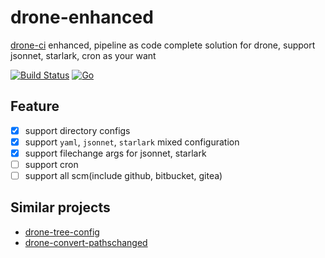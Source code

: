# drone-enhanced

[drone-ci](https://www.drone.io/) enhanced, pipeline as code complete solution for drone, support jsonnet, starlark, cron as your want

[![Build Status](https://cloud.drone.io/api/badges/ifooth/drone-enhanced/status.svg)](https://cloud.drone.io/ifooth/drone-enhanced)
[![Go](https://github.com/ifooth/drone-enhanced/actions/workflows/go.yml/badge.svg?branch=main)](https://github.com/ifooth/drone-enhanced/actions/workflows/go.yml)

## Feature
- [x] support directory configs
- [x] support `yaml`, `jsonnet`, `starlark` mixed configuration
- [x] support filechange args for jsonnet, starlark
- [ ] support cron
- [ ] support all scm(include github, bitbucket, gitea)

## Similar projects
- [drone-tree-config](https://github.com/bitsbeats/drone-tree-config)
- [drone-convert-pathschanged](https://github.com/meltwater/drone-convert-pathschanged)

